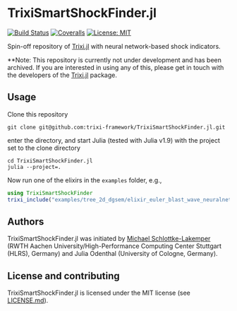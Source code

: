 # TrixiSmartShockFinder.jl
[![Build Status](https://github.com/trixi-framework/TrixiSmartShockFinder.jl/workflows/CI/badge.svg)](https://github.com/trixi-framework/TrixiSmartShockFinder.jl/actions?query=workflow%3ACI)
[![Coveralls](https://coveralls.io/repos/github/trixi-framework/TrixiSmartShockFinder.jl/badge.svg?branch=main)](https://coveralls.io/github/trixi-framework/TrixiSmartShockFinder.jl?branch=main)
[![License: MIT](https://img.shields.io/badge/License-MIT-success.svg)](https://opensource.org/licenses/MIT)

Spin-off repository of [Trixi.jl](https://github.com/trixi-framework/Trixi.jl)
with neural network-based shock indicators.

**Note: This repository is currently not under development and has been archived. If you are
interested in using any of this, please get in touch with the developers of the
[Trixi.jl](https://github.com/trixi-framework/Trixi.jl) package.


## Usage
Clone this repository
```shell
git clone git@github.com:trixi-framework/TrixiSmartShockFinder.jl.git
```
enter the directory, and start Julia (tested with Julia v1.9) with the project set to
the clone directory
```
cd TrixiSmartShockFinder.jl
julia --project=.
```

Now run one of the elixirs in the `examples` folder, e.g.,
```julia
using TrixiSmartShockFinder
trixi_include("examples/tree_2d_dgsem/elixir_euler_blast_wave_neuralnetwork_perssonperaire.jl")
```

## Authors
TrixiSmartShockFinder.jl was initiated by
[Michael Schlottke-Lakemper](https://lakemper.eu) (RWTH Aachen University/High-Performance
Computing Center Stuttgart (HLRS), Germany) and
Julia Odenthal (University of Cologne, Germany).


## License and contributing
TrixiSmartShockFinder.jl is licensed under the MIT license (see [LICENSE.md](LICENSE.md)).
